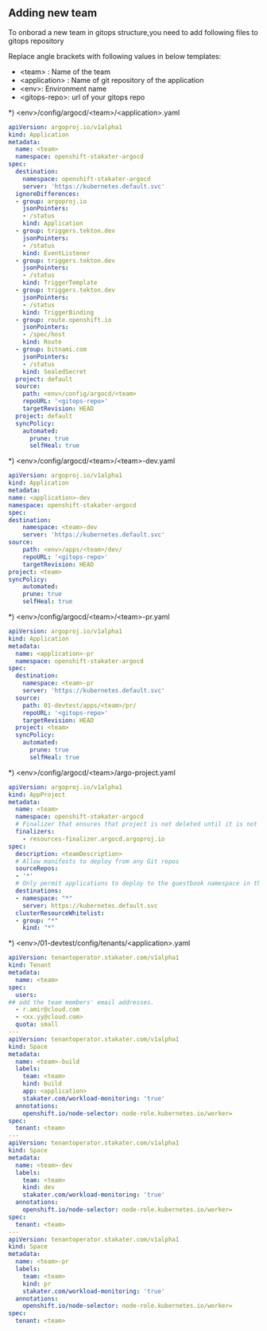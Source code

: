 ## Adding new team

To onborad a new team in gitops structure,you need to add following files to gitops repository

Replace angle brackets with following values in below templates:
  - \<team> : Name of the team
  - \<application> : Name of git repository of the application
  - \<env>:  Environment name
  - \<gitops-repo>:  url of your gitops repo

 *) \<env>\/config/argocd/\<team>/\<application>.yaml 


``` yaml
apiVersion: argoproj.io/v1alpha1
kind: Application
metadata:
  name: <team>
  namespace: openshift-stakater-argocd
spec:
  destination:
    namespace: openshift-stakater-argocd
    server: 'https://kubernetes.default.svc'
  ignoreDifferences:
  - group: argoproj.io
    jsonPointers:
    - /status
    kind: Application
  - group: triggers.tekton.dev
    jsonPointers:
    - /status
    kind: EventListener
  - group: triggers.tekton.dev
    jsonPointers:
    - /status
    kind: TriggerTemplate
  - group: triggers.tekton.dev
    jsonPointers:
    - /status
    kind: TriggerBinding
  - group: route.openshift.io
    jsonPointers:
    - /spec/host
    kind: Route
  - group: bitnami.com
    jsonPointers:
    - /status
    kind: SealedSecret
  project: default
  source:
    path: <env>/config/argocd/<team>
    repoURL: '<gitops-repo>'
    targetRevision: HEAD
  project: default
  syncPolicy:
    automated:
      prune: true
      selfHeal: true

```

 *) \<env>/config/argocd/\<team>/\<team>-dev.yaml <br>
 ``` yaml
 apiVersion: argoproj.io/v1alpha1
 kind: Application
 metadata:
 name: <application>-dev
 namespace: openshift-stakater-argocd
 spec:
 destination:
     namespace: <team>-dev
     server: 'https://kubernetes.default.svc'
 source:
     path: <env>/apps/<team>/dev/
     repoURL: '<gitops-repo>'
     targetRevision: HEAD
 project: <team>
 syncPolicy:
     automated:
     prune: true
     selfHeal: true
 ```

*) \<env>/config/argocd/\<team>/\<team>-pr.yaml <br>

``` yaml
apiVersion: argoproj.io/v1alpha1
kind: Application
metadata:
  name: <application>-pr
  namespace: openshift-stakater-argocd
spec:
  destination:
    namespace: <team>-pr
    server: 'https://kubernetes.default.svc'
  source:
    path: 01-devtest/apps/<team>/pr/
    repoURL: '<gitops-repo>'
    targetRevision: HEAD
  project: <team>
  syncPolicy:
    automated:
      prune: true
      selfHeal: true
```

*) \<env>/config/argocd/\<team>/argo-project.yaml
``` yaml
apiVersion: argoproj.io/v1alpha1
kind: AppProject
metadata:
  name: <team>
  namespace: openshift-stakater-argocd
  # Finalizer that ensures that project is not deleted until it is not referenced by any application
  finalizers:
    - resources-finalizer.argocd.argoproj.io
spec:
  description: <teamDescription>
  # Allow manifests to deploy from any Git repos
  sourceRepos:
  - '*'
  # Only permit applications to deploy to the guestbook namespace in the same cluster
  destinations:
  - namespace: "*"
    server: https://kubernetes.default.svc
  clusterResourceWhitelist:
  - group: "*"
    kind: "*"
```

*) \<env>/01-devtest/config/tenants/\<application>.yaml
``` yaml
apiVersion: tenantoperator.stakater.com/v1alpha1
kind: Tenant
metadata:
  name: <team>
spec:
  users:
## add the team members' email addresses.
  - r.amir@cloud.com
  - <xx.yy@cloud.com>
  quota: small
---
apiVersion: tenantoperator.stakater.com/v1alpha1
kind: Space
metadata:
  name: <team>-build
  labels:
    team: <team>
    kind: build
    app: <application>
    stakater.com/workload-monitoring: 'true'
  annotations:
    openshift.io/node-selector: node-role.kubernetes.io/worker=
spec:
  tenant: <team>
---
apiVersion: tenantoperator.stakater.com/v1alpha1
kind: Space
metadata:
  name: <team>-dev
  labels:
    team: <team>
    kind: dev
    stakater.com/workload-monitoring: 'true'
  annotations:
    openshift.io/node-selector: node-role.kubernetes.io/worker=
spec:
  tenant: <team>
---
apiVersion: tenantoperator.stakater.com/v1alpha1
kind: Space
metadata:
  name: <team>-pr
  labels:
    team: <team>
    kind: pr
    stakater.com/workload-monitoring: 'true'
  annotations:
    openshift.io/node-selector: node-role.kubernetes.io/worker=
spec:
  tenant: <team>
```


